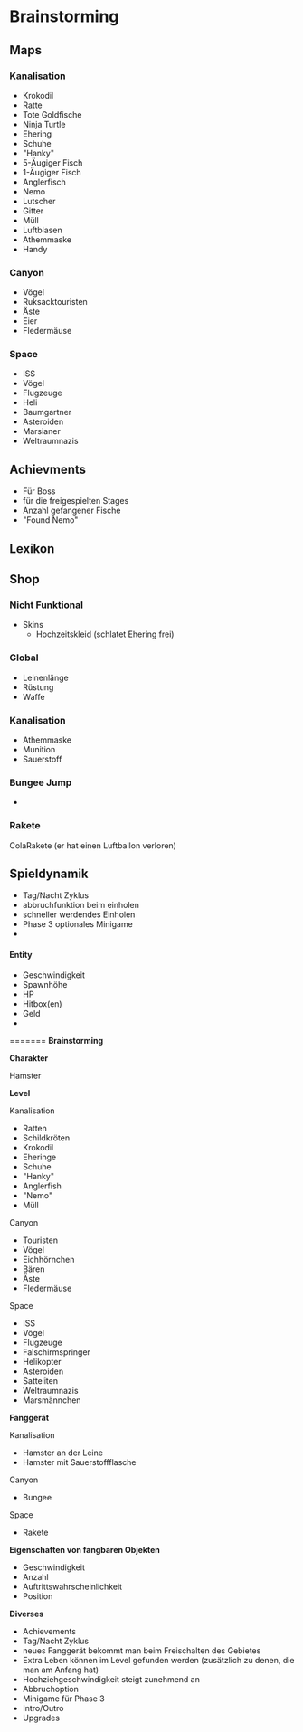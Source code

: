 # Brainstorming

## Maps
### Kanalisation
- Krokodil
- Ratte
- Tote Goldfische
- Ninja Turtle
- Ehering
- Schuhe
- "Hanky"
- 5-Äugiger Fisch
- 1-Äugiger Fisch
- Anglerfisch
- Nemo
- Lutscher
- Gitter
- Müll
- Luftblasen
- Athemmaske
- Handy
### Canyon
- Vögel
- Ruksacktouristen
- Äste
- Eier
- Fledermäuse
### Space
- ISS
- Vögel
- Flugzeuge
- Heli
- Baumgartner
- Asteroiden
- Marsianer
- Weltraumnazis

## Achievments
- Für Boss
- für die freigespielten Stages
- Anzahl gefangener Fische
- "Found Nemo"
## Lexikon
## Shop
### Nicht Funktional
- Skins
  - Hochzeitskleid (schlatet Ehering frei)
### Global
- Leinenlänge
- Rüstung
- Waffe
### Kanalisation
- Athemmaske
- Munition
- Sauerstoff

### Bungee Jump
- 

### Rakete
ColaRakete (er hat einen Luftballon verloren)

## Spieldynamik
- Tag/Nacht Zyklus
- abbruchfunktion beim einholen
- schneller werdendes Einholen
- Phase 3 optionales Minigame
- 

#### Entity
- Geschwindigkeit
- Spawnhöhe
- HP
- Hitbox(en)
- Geld
- 

=======
**Brainstorming**


**Charakter**

Hamster


**Level**

Kanalisation

 - Ratten
 - Schildkröten
 - Krokodil
 - Eheringe
 - Schuhe
 - "Hanky"
 - Anglerfish
 - "Nemo"
 - Müll

Canyon

 - Touristen
 - Vögel
 - Eichhörnchen
 - Bären
 - Äste
 - Fledermäuse

Space

 - ISS
 - Vögel
 - Flugzeuge
 - Falschirmspringer
 - Helikopter
 - Asteroiden
 - Satteliten
 - Weltraumnazis
 - Marsmännchen


**Fanggerät**

Kanalisation

 - Hamster an der Leine
 - Hamster mit Sauerstoffflasche

Canyon

 - Bungee

Space

 - Rakete


**Eigenschaften von fangbaren Objekten**

- Geschwindigkeit
- Anzahl
- Auftrittswahrscheinlichkeit
- Position


**Diverses**

- Achievements
- Tag/Nacht Zyklus
- neues Fanggerät bekommt man beim Freischalten des Gebietes
- Extra Leben können im Level gefunden werden (zusätzlich zu denen, die man am Anfang hat)
- Hochziehgeschwindigkeit steigt zunehmend an
- Abbruchoption
- Minigame für Phase 3
- Intro/Outro
- Upgrades
